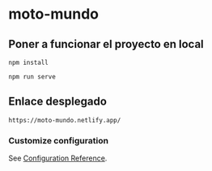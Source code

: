 # moto-mundo

## Poner a funcionar el proyecto en local
```
npm install

npm run serve
```
## Enlace desplegado
```
https://moto-mundo.netlify.app/
```

### Customize configuration
See [Configuration Reference](https://cli.vuejs.org/config/).
